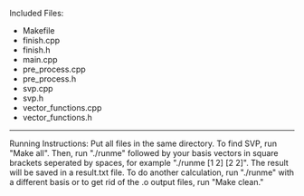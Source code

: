 Included Files:
- Makefile
- finish.cpp
- finish.h
- main.cpp
- pre_process.cpp
- pre_process.h
- svp.cpp
- svp.h
- vector_functions.cpp
- vector_functions.h
----------------------------
Running Instructions:
Put all files in the same directory. To find SVP, run "Make all". Then,
run "./runme" followed by your basis vectors in square brackets seperated
by spaces, for example "./runme [1 2] [2 2]". The result will be saved
in a result.txt file. To do another calculation, run "./runme" with a 
different basis or to get rid of the .o output files, run "Make clean."
